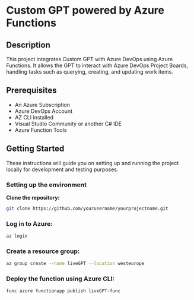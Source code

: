 # Custom GPT powered by Azure Functions

## Description
This project integrates Custom GPT with Azure DevOps using Azure Functions. It allows the GPT to interact with Azure DevOps Project Boards, handling tasks such as querying, creating, and updating work items.

## Prerequisites
- An Azure Subscription
- Azure DevOps Account
- AZ CLI installed
- Visual Studio Community or another C# IDE
- Azure Function Tools

## Getting Started
These instructions will guide you on setting up and running the project locally for development and testing purposes.

### Setting up the environment
**Clone the repository:**
 ```bash
 git clone https://github.com/yourusername/yourprojectname.git
 ```

### Log in to Azure:
```bash
az login
```

### Create a resource group:
```bash
az group create --name liveGPT --location westeurope
```

### Deploy the function using Azure CLI:
```bash
func azure functionapp publish liveGPT-func
```
